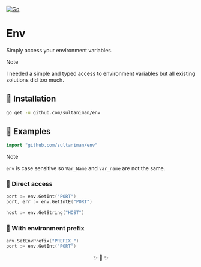 [![Go](https://github.com/sultaniman/env/actions/workflows/go.yml/badge.svg)](https://github.com/sultaniman/env/actions/workflows/go.yml)

# Env

Simply access your environment variables.

> [!NOTE]
> I needed a simple and typed access to environment variables
> but all existing solutions did too much.

## 💾 Installation

```sh
go get -u github.com/sultaniman/env
```

## 📕 Examples

```go
import "github.com/sultaniman/env"
```

> [!NOTE]
> `env` is case sensitive so `Var_Name` and `var_name` are not the same.

### 🤏 Direct access

```go
port := env.GetInt("PORT")
port, err := env.GetIntE("PORT")

host := env.GetString("HOST")
```

### 🔖 With environment prefix

```go
env.SetEnvPrefix("PREFIX_")
port := env.GetInt("PORT")
```

<p align="center">✨ 🚀 ✨</p>
